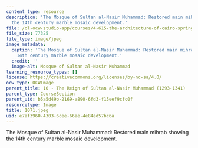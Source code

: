 ```yaml
---
content_type: resource
description: 'The Mosque of Sultan al-Nasir Muhammad: Restored main mihrab showing
  the 14th century marble mosaic development.'
file: /ol-ocw-studio-app/courses/4-615-the-architecture-of-cairo-spring-2002/e7af396043036cee66ae4e84ed57bc6a_1071.jpeg
file_size: 77325
file_type: image/jpeg
image_metadata:
  caption: 'The Mosque of Sultan al-Nasir Muhammad: Restored main mihrab showing the
    14th century marble mosaic development.'
  credit: ''
  image-alt: Mosque of Sultan al-Nasir Muhammad
learning_resource_types: []
license: https://creativecommons.org/licenses/by-nc-sa/4.0/
ocw_type: OCWImage
parent_title: 10 - The Reign of Sultan al-Nasir Muhammad (1293-1341)
parent_type: CourseSection
parent_uid: b5a5d49b-2169-a890-6fd3-f15eef9cfc0f
resourcetype: Image
title: 1071.jpeg
uid: e7af3960-4303-6cee-66ae-4e84ed57bc6a
---
```

The Mosque of Sultan al-Nasir Muhammad: Restored main mihrab showing the 14th century marble mosaic development.